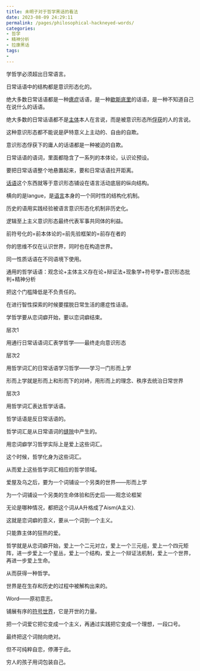 ```yaml
---
title: 未明子对于哲学黑话的看法
date: 2023-08-09 24:29:11
permalink: /pages/philosophical-hackneyed-words/
categories:
- 哲学
- 精神分析
- 拉康黑话
tags:
- 
---
```


学哲学必须超出日常语言。

日常话语中的结构都是意识形态化的。

绝大多数日常话语都是一种[癔症](/精神分析/癔症/)话语，是一种[歇斯底里](/精神分析/癔症/)的话语，是一种不知道自己在说什么的话语。

绝大多数的日常话语都不是[主体](/精神分析/主体)本人在言说，而是被意识形态所[俘获](/精神分析/捕获/)的人的言说。

这种意识形态都不能说是萨特意义上主动的、自由的自欺。

意识形态俘获下的庸人的话语都是一种被迫的自欺。

日常话语的语词，里面都隐含了一系列的本体论，认识论预设。

要把日常话语整个地悬置起来，要和日常话语拉开距离。

[话语](/精神分析/话语/)这个东西就等于意识形态铺设在语言活动底层的纵向结构。

横向的是langue，是[语言](/精神分析/语言/)本身的一个同时性的结构化机制。

历史的语用实践经验被语言意识形态化机制非历史化。

逻辑至上主义意识形态最终代表军事共同体的利益。

前符号化的=前本体论的=前先验框架的=前存在者的

你的思维不仅在认识世界，同时也在构造世界。

同一性质话语在不同语境下使用。

通用的哲学话语：观念论+主体主义存在论+辩证法+现象学+符号学+意识形态批判+精神分析

把这个门槛降低是不负责任的。

在进行智性探索的时候要摆脱日常生活的癔症性话语。

学哲学要从恋词癖开始，要以恋词癖结束。

层次1

用通行日常话语词汇表学哲学——最终走向意识形态

层次2

用哲学词汇的日常话语学习哲学——学习一门形而上学

形而上学就是形而上和形而下的对峙，用形而上的理念、秩序去统治日常世界

层次3

用哲学词汇表达哲学话语。

哲学话语是反日常话语的。

哲学词汇是从日常语词的[缝隙](/精神分析/缝隙/)中产生的。

用恋词癖学习哲学实际上是爱上这些词汇。

这个时候，哲学化身为这些词汇。

从而爱上这些哲学词汇相应的哲学领域。

爱屋及乌之后，要为一个词铺设一个另类的世界——形而上学

为一个词铺设一个另类的生命体验和历史后——观念论框架

无论是哪种情况，都把这个词从A升格成了Aism(A主义).

这就是恋词癖的意义，要从一个词到一个主义。

只能靠主体的狂热的爱。

哲学就是从恋词癖开始，爱上一个二元对立，爱上一个三元组，爱上一个四元矩阵，进一步爱上一个星丛，爱上一个结构，爱上一个辩证法机制，爱上一个世界，再进一步爱上生命。

从而获得一种哲学。

世界是在生存和历史的过程中被解构出来的。

Word——原初意志。

铺展有序的[符号世界](/精神分析/象征界)，它是开世的力量。

把一个词爱它把它变成一个主义，再通过实践把它变成一个理想，一段口号。

最终把这个词抛向绝对。

但不可纯粹自恋，停滞于此。

穷人的孩子用词包装自己。